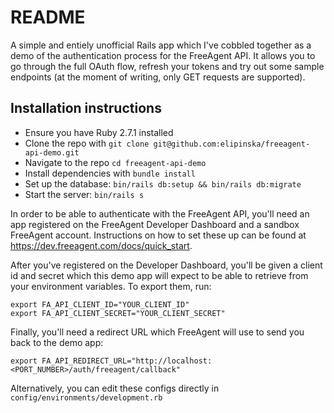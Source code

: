 # README

A simple and entiely unofficial Rails app which I've cobbled together as a demo of the authentication process for the FreeAgent API. It allows you to go through the full OAuth flow, refresh your tokens and try out some sample endpoints (at the moment of writing, only GET requests are supported).

## Installation instructions

* Ensure you have Ruby 2.7.1 installed
* Clone the repo with `git clone git@github.com:elipinska/freeagent-api-demo.git`
* Navigate to the repo `cd freeagent-api-demo`
* Install dependencies with `bundle install`
* Set up the database: `bin/rails db:setup && bin/rails db:migrate`
* Start the server: `bin/rails s`

In order to be able to authenticate with the FreeAgent API, you'll need an app registered on the FreeAgent Developer Dashboard and a sandbox FreeAgent account. Instructions on how to set these up can be found at https://dev.freeagent.com/docs/quick_start.

After you've registered on the Developer Dashboard, you'll be given a client id and secret which this demo app will expect to be able to retrieve from your environment variables. To export them, run:

```
export FA_API_CLIENT_ID="YOUR_CLIENT_ID"
export FA_API_CLIENT_SECRET="YOUR_CLIENT_SECRET"
```

Finally, you'll need a redirect URL which FreeAgent will use to send you back to the demo app:

```
export FA_API_REDIRECT_URL="http://localhost:<PORT_NUMBER>/auth/freeagent/callback"
```

Alternatively, you can edit these configs directly in `config/environments/development.rb`
